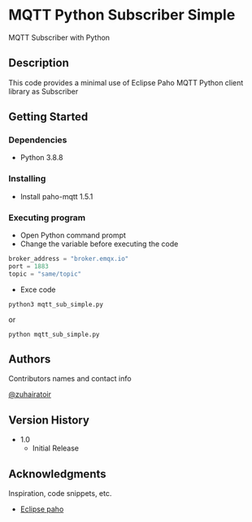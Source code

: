 # MQTT Python Subscriber Simple

MQTT Subscriber with Python

## Description

This code provides a minimal use of Eclipse Paho MQTT Python client library as Subscriber

## Getting Started

### Dependencies

- Python 3.8.8

### Installing

- Install paho-mqtt 1.5.1

### Executing program

- Open Python command prompt
- Change the variable before executing the code

```python
broker_address = "broker.emqx.io"
port = 1883
topic = "same/topic"
```

- Exce code

```console
python3 mqtt_sub_simple.py
```

or

```console
python mqtt_sub_simple.py
```

<!-- ## Help

In Python command prompt launch:

```console
python3 mqtt_sub.py -h
``` -->

## Authors

Contributors names and contact info

[@zuhairatoir](https://twitter.com/zuhairatoir)

## Version History

- 1.0
  - Initial Release

<!-- ## License

This project is licensed under the WTFPL - see the LICENSE.md file for details -->

## Acknowledgments

Inspiration, code snippets, etc.

- [Eclipse paho](https://www.eclipse.org/paho/index.php?page=clients/python/index.php)

